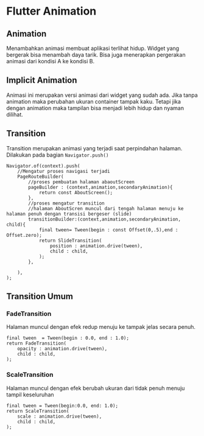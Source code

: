 # Flutter Animation

## Animation
Menambahkan animasi membuat aplikasi terlihat hidup. Widget yang bergerak bisa menambah daya tarik. Bisa juga menerapkan pergerakan animasi dari kondisi A ke kondisi B.
## Implicit Animation
Animasi ini merupakan versi animasi dari widget yang sudah ada.
Jika tanpa animation maka perubahan ukuran container tampak kaku. Tetapi jika dengan animation maka tampilan bisa menjadi lebih hidup dan nyaman dilihat.
## Transition
Transition merupakan animasi yang terjadi saat perpindahan halaman. Dilakukan pada bagian `Navigator.push()`
```
Navigator.of(context).push(
    //Mengatur proses navigasi terjadi
    PageRouteBuilder(
        //proses pembuatan halaman abaoutScreen
        pageBuilder : (context,animation,secondaryAnimation){
            return const AboutScreen();
        },
        //proses mengatur transition
        //halaman AboutScren muncul dari tengah halaman menuju ke halaman penuh dengan transisi bergeser (slide)
        transitionBuilder:(context,animation,secondaryAnimation, child){
            final tween= Tween(begin : const Offset(0,.5),end : Offset.zero);
            return SlideTransition(
                position : animation.drive(tween),
                child : child,
            );
        },
        
    ),
);
```
## Transition Umum
### FadeTransition
Halaman muncul dengan efek redup menuju ke tampak jelas secara penuh.
```
final tween  = Tween(begin : 0.0, end : 1.0);
return FadeTransition(
    opacity : animation.drive(tween),
    child : child,
);
```
### ScaleTransition
Halaman muncul dengan efek berubah ukuran dari tidak penuh menuju tampil keseluruhan
```
final tween = Tween(begin:0.0, end: 1.0);
return ScaleTransition(
    scale : animation.drive(tween),
    child : child,
);
```